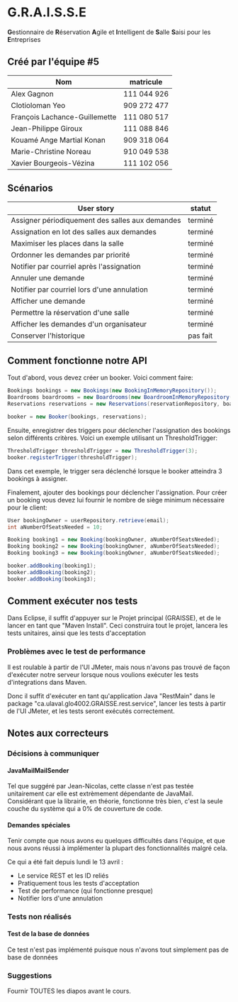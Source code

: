 ﻿# G.R.A.I.S.S.E
<b>G</b>estionnaire de <b>R</b>éservation <b>A</b>gile et <b>I</b>ntelligent de <b>S</b>alle <b>S</b>aisi pour les <b>E</b>ntreprises

## Créé par l'équipe #5

Nom                            | matricule
-------------------------------|-----------------------------------
Alex Gagnon                    |111 044 926
Clotioloman Yeo                |909 272 477
François Lachance-Guillemette  |111 080 517
Jean-Philippe Giroux           |111 088 846
Kouamé Ange Martial Konan      |909 318 064
Marie-Christine Noreau         |910 049 538
Xavier Bourgeois-Vézina        |111 102 056


## Scénarios

User story                                        | statut
--------------------------------------------------|-----------------------------------
Assigner périodiquement des salles aux demandes   |terminé
Assignation en lot des salles aux demandes        |terminé
Maximiser les places dans la salle                |terminé
Ordonner les demandes par priorité                |terminé
Notifier par courriel après l'assignation         |terminé
Annuler une demande                               |terminé
Notifier par courriel lors d'une annulation       |terminé
Afficher une demande                              |terminé
Permettre la réservation d'une salle              |terminé
Afficher les demandes d'un organisateur           |terminé
Conserver l'historique                            |pas fait

## Comment fonctionne notre API

Tout d'abord, vous devez créer un booker. Voici comment faire:

```java
Bookings bookings = new Bookings(new BookingInMemoryRepository());
Boardrooms boardrooms = new Boardrooms(new BoardroomInMemoryRepository());
Reservations reservations = new Reservations(reservationRepository, boardrooms, bookings);

booker = new Booker(bookings, reservations);
```

Ensuite, enregistrer des triggers pour déclencher l'assignation des bookings selon différents critères.
Voici un exemple utilisant un ThresholdTrigger:

```java
ThresholdTrigger thresholdTrigger = new ThresholdTrigger(3);
booker.registerTrigger(thresholdTrigger);
```

Dans cet exemple, le trigger sera déclenché lorsque le booker atteindra 3 bookings à assigner.

Finalement, ajouter des bookings pour déclencher l'assignation. Pour créer un booking vous devez lui fournir le nombre de siège minimum nécessaire pour le client:

```java
User bookingOwner = userRepository.retrieve(email);
int aNumberOfSeatsNeeded = 10;

Booking booking1 = new Booking(bookingOwner, aNumberOfSeatsNeeded);
Booking booking2 = new Booking(bookingOwner, aNumberOfSeatsNeeded);
Booking booking3 = new Booking(bookingOwner, aNumberOfSeatsNeeded);

booker.addBooking(booking1);
booker.addBooking(booking2);
booker.addBooking(booking3);
```

## Comment exécuter nos tests

Dans Eclipse, il suffit d'appuyer sur le Projet principal (GRAISSE), et de le lancer en tant que "Maven Install".
Ceci construira tout le projet, lancera les tests unitaires, ainsi que les tests d'acceptation

### Problèmes avec le test de performance

Il est roulable à partir de l'UI JMeter, mais nous n'avons pas trouvé de façon d'exécuter notre serveur lorsque nous voulions exécuter les tests d'integrations dans Maven.

Donc il suffit d'exécuter en tant qu'application Java "RestMain" dans le package "ca.ulaval.glo4002.GRAISSE.rest.service", lancer les tests à partir de l'UI JMeter, et les tests seront exécutés correctement.

## Notes aux correcteurs

### Décisions à communiquer

#### JavaMailMailSender

Tel que suggéré par Jean-Nicolas, cette classe n'est pas testée unitairement car elle est extrèmement dépendante de JavaMail. Considérant que la librairie, en théorie, fonctionne très bien, c'est la seule couche du système qui a 0% de couverture de code.

#### Demandes spéciales

Tenir compte que nous avons eu quelques difficultés dans l'équipe, et que nous avons réussi à implémenter la plupart des fonctionnalités malgré cela.

Ce qui a été fait depuis lundi le 13 avril : 
* Le service REST et les ID reliés
* Pratiquement tous les tests d'acceptation
* Test de performance (qui fonctionne presque)
* Notifier lors d'une annulation

### Tests non réalisés

#### Test de la base de données

Ce test n'est pas implémenté puisque nous n'avons tout simplement pas de base de données

### Suggestions
Fournir TOUTES les diapos avant le cours.
